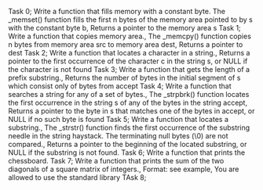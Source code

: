 Task 0; Write a function that fills memory with a constant byte. The _memset() function fills the first n bytes of the memory area pointed to by s with the constant byte b, Returns a pointer to the memory area s
Task 1; Write a function that copies memory area., The _memcpy() function copies n bytes from memory area src to memory area dest, Returns a pointer to dest
Task 2; Write a function that locates a character in a string., Returns a pointer to the first occurrence of the character c in the string s, or NULL if the character is not found
Task 3; Write a function that gets the length of a prefix substring., Returns the number of bytes in the initial segment of s which consist only of bytes from accept
Task 4; Write a function that searches a string for any of a set of bytes., The _strpbrk() function locates the first occurrence in the string s of any of the bytes in the string accept, Returns a pointer to the byte in s that matches one of the bytes in accept, or NULL if no such byte is found
Task 5; Write a function that locates a substring., The _strstr() function finds the first occurrence of the substring needle in the string haystack. The terminating null bytes (\0) are not compared., Returns a pointer to the beginning of the located substring, or NULL if the substring is not found.
Task 6; Write a function that prints the chessboard.
Task 7; Write a function that prints the sum of the two diagonals of a square matrix of integers., Format: see example, You are allowed to use the standard library
TAsk 8;
